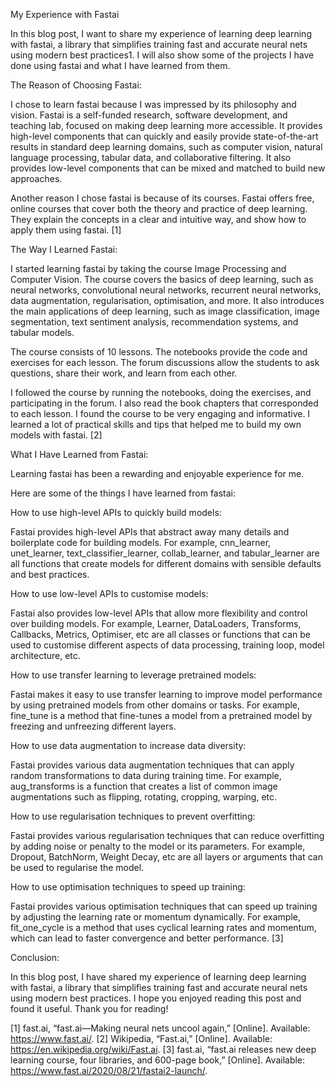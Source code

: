 My Experience with Fastai

In this blog post, I want to share my experience of learning deep learning with fastai, a library that simplifies training fast and accurate neural nets using modern best practices1. I will also show some of the projects I have done using fastai and what I have learned from them.

The Reason of Choosing Fastai:

I chose to learn fastai because I was impressed by its philosophy and vision. Fastai is a self-funded research, software development, and teaching lab, focused on making deep learning more accessible. It provides high-level components that can quickly and easily provide state-of-the-art results in standard deep learning domains, such as computer vision, natural language processing, tabular data, and collaborative filtering. It also provides low-level components that can be mixed and matched to build new approaches.

Another reason I chose fastai is because of its courses. Fastai offers free, online courses that cover both the theory and practice of deep learning. They explain the concepts in a clear and intuitive way, and show how to apply them using fastai. [1]

The Way I Learned Fastai:

I started learning fastai by taking the course Image Processing and Computer Vision. The course covers the basics of deep learning, such as neural networks, convolutional neural networks, recurrent neural networks, data augmentation, regularisation, optimisation, and more. It also introduces the main applications of deep learning, such as image classification, image segmentation, text sentiment analysis, recommendation systems, and tabular models.

The course consists of 10 lessons. The notebooks provide the code and exercises for each lesson. The forum discussions allow the students to ask questions, share their work, and learn from each other.

I followed the course by running the notebooks, doing the exercises, and participating in the forum. I also read the book chapters that corresponded to each lesson. I found the course to be very engaging and informative. I learned a lot of practical skills and tips that helped me to build my own models with fastai. [2]

What I Have Learned from Fastai:

Learning fastai has been a rewarding and enjoyable experience for me. 

Here are some of the things I have learned from fastai:

How to use high-level APIs to quickly build models: 

Fastai provides high-level APIs that abstract away many details and boilerplate code for building models. For example, cnn_learner, unet_learner, text_classifier_learner, collab_learner, and tabular_learner are all functions that create models for different domains with sensible defaults and best practices.

How to use low-level APIs to customise models: 

Fastai also provides low-level APIs that allow more flexibility and control over building models. For example, Learner, DataLoaders, Transforms, Callbacks, Metrics, Optimiser, etc are all classes or functions that can be used to customise different aspects of data processing, training loop, model architecture, etc.

How to use transfer learning to leverage pretrained models: 

Fastai makes it easy to use transfer learning to improve model performance by using pretrained models from other domains or tasks. For example, fine_tune is a method that fine-tunes a model from a pretrained model by freezing and unfreezing different layers.

How to use data augmentation to increase data diversity: 

Fastai provides various data augmentation techniques that can apply random transformations to data during training time. For example, aug_transforms is a function that creates a list of common image augmentations such as flipping, rotating, cropping, warping, etc.

How to use regularisation techniques to prevent overfitting: 

Fastai provides various regularisation techniques that can reduce overfitting by adding noise or penalty to the model or its parameters. For example, Dropout, BatchNorm, Weight Decay, etc are all layers or arguments that can be used to regularise the model.

How to use optimisation techniques to speed up training: 

Fastai provides various optimisation techniques that can speed up training by adjusting the learning rate or momentum dynamically. For example, fit_one_cycle is a method that uses cyclical learning rates and momentum, which can lead to faster convergence and better performance. [3]

Conclusion:

In this blog post, I have shared my experience of learning deep learning with fastai, a library that simplifies training fast and accurate neural nets using modern best practices. I hope you enjoyed reading this post and found it useful. Thank you for reading!

[1] fast.ai, “fast.ai—Making neural nets uncool again,” [Online]. Available: https://www.fast.ai/.
[2] Wikipedia, “Fast.ai,” [Online]. Available: https://en.wikipedia.org/wiki/Fast.ai.
[3] fast.ai, “fast.ai releases new deep learning course, four libraries, and 600-page book,” [Online]. Available: https://www.fast.ai/2020/08/21/fastai2-launch/.
